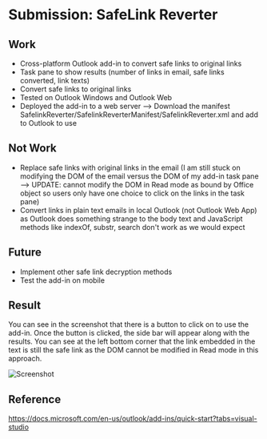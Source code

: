Submission: SafeLink Reverter
===========================
Work
------------
- Cross-platform Outlook add-in to convert safe links to original links
- Task pane to show results (number of links in email, safe links converted, link texts)
- Convert safe links to original links
- Tested on Outlook Windows and Outlook Web
- Deployed the add-in to a web server --> Download the manifest SafelinkReverter/SafelinkReverterManifest/SafelinkReverter.xml and add to Outlook to use

Not Work
------------
- Replace safe links with original links in the email (I am still stuck on modifying the DOM of the email versus the DOM of my add-in task pane --> UPDATE: cannot modify the DOM in Read mode as bound by Office object so users only have one choice to click on the links in the task pane)
- Convert links in plain text emails in local Outlook (not Outlook Web App) as Outlook does something strange to the body text and JavaScript methods like indexOf, substr, search don't work as we would expect 

Future
------------
- Implement other safe link decryption methods 
- Test the add-in on mobile 

Result
------------
You can see in the screenshot that there is a button to click on to use the add-in. Once the button is clicked, the side bar will appear along with the results. You can see at the left bottom corner that the link embedded in the text is still the safe link as the DOM cannot be modified in Read mode in this approach.

![Screenshot](https://github.com/it483-spring-18/assignment-15-javascript-game-hana-do/blob/master/Screenshot.png)

Reference
------------
https://docs.microsoft.com/en-us/outlook/add-ins/quick-start?tabs=visual-studio